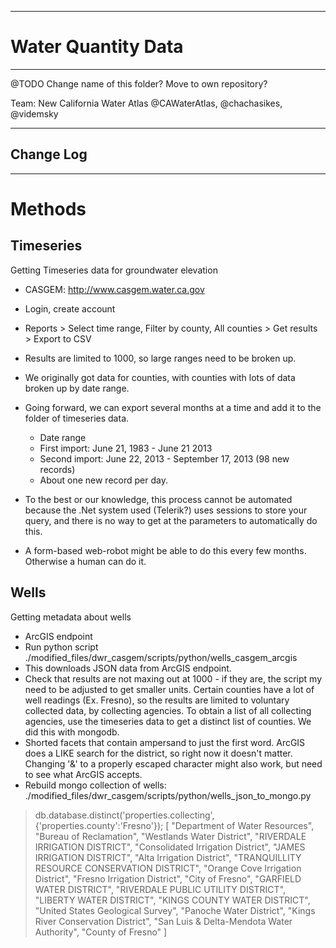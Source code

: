 --------------------------------------------------------------------------------
# Water Quantity Data
--------------------------------------------------------------------------------

@TODO Change name of this folder? Move to own repository?

Team: New California Water Atlas @CAWaterAtlas, @chachasikes, @videmsky

--------------------------------------------------------------------------------
## Change Log



--------------------------------------------------------------------------------
# Methods


## Timeseries
Getting Timeseries data for groundwater elevation
* CASGEM: http://www.casgem.water.ca.gov
* Login, create account
* Reports > Select time range, Filter by county, All counties > Get results > Export to CSV

* Results are limited to 1000, so large ranges need to be broken up.
* We originally got data for counties, with counties with lots of data broken up by date range.
* Going forward, we can export several months at a time and add it to the folder of timeseries data.
  * Date range
  * First import: June 21, 1983 - June 21 2013
  * Second import: June 22, 2013 - September 17, 2013 (98 new records)
  * About one new record per day.
  
* To the best or our knowledge, this process cannot be automated because the .Net system used (Telerik?) uses sessions to store your query, and there is no way to get at the parameters to automatically do this.
* A form-based web-robot might be able to do this every few months. Otherwise a human can do it.


## Wells
Getting metadata about wells
* ArcGIS endpoint
* Run python script ./modified_files/dwr_casgem/scripts/python/wells_casgem_arcgis
* This downloads JSON data from ArcGIS endpoint.
* Check that results are not maxing out at 1000 - if they are, the script my need to be adjusted to get smaller units. Certain counties have a lot of well readings (Ex. Fresno), so the results are limited to voluntary collected data, by collecting agencies. To obtain a list of all collecting agencies, use the timeseries data to get a distinct list of counties. We did this with mongodb.
* Shorted facets that contain ampersand to just the first word. ArcGIS does a LIKE search for the district, so right now it doesn't matter. Changing '&' to a properly escaped character might also work, but need to see what ArcGIS accepts.
* Rebuild mongo collection of wells: ./modified_files/dwr_casgem/scripts/python/wells_json_to_mongo.py

> db.database.distinct('properties.collecting', {'properties.county':'Fresno'});
[
        "Department of Water Resources",
        "Bureau of Reclamation",
        "Westlands Water District",
        "RIVERDALE IRRIGATION DISTRICT",
        "Consolidated Irrigation District",
        "JAMES IRRIGATION DISTRICT",
        "Alta Irrigation District",
        "TRANQUILLITY RESOURCE CONSERVATION DISTRICT",
        "Orange Cove Irrigation District",
        "Fresno Irrigation District",
        "City of Fresno",
        "GARFIELD WATER DISTRICT",
        "RIVERDALE PUBLIC UTILITY DISTRICT",
        "LIBERTY WATER DISTRICT",
        "KINGS COUNTY WATER DISTRICT",
        "United States Geological Survey",
        "Panoche Water District",
        "Kings River Conservation District",
        "San Luis & Delta-Mendota Water Authority",
        "County of Fresno"
]
